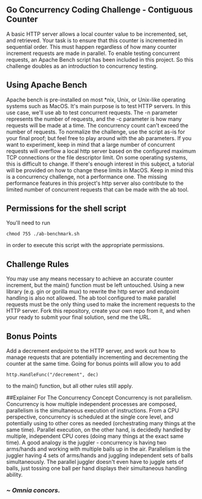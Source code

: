 ## Go Concurrency Coding Challenge - Contiguous Counter
A basic HTTP server allows a local counter value to be incremented, set, and retrieved.  Your task is to ensure that this counter is incremented in sequential order.  This must happen regardless of how many counter increment requests are made in parallel.  To enable testing concurrent requests, an Apache Bench script has been included in this project.  So this challenge doubles as an introduction to concurrency testing.

## Using Apache Bench
Apache bench is pre-installed on most *nix, Unix, or Unix-like operating systems such as MacOS.  It's main purpose is to test HTTP servers.  In this use case, we'll use ab to test concurrent requests.  The -n parameter represents the number of requests, and the -c parameter is how many requests will be made at a time.  The concurrency count can't exceed the number of requests.  To normalize the challenge, use the script as-is for your final proof; but feel free to play around with the ab parameters. If you want to experiment, keep in mind that a large number of concurrent requests will overflow a local http server based on the configured maximum TCP connections or the file descriptor limit.  On some operating systems, this is difficult to change. If there's enough interest in this subject, a tutorial will be provided on how to change these limits in MacOS.  Keep in mind this is a concurrency challenge, not a performance one.  The missing performance features in this project's http server also contribute to the limited number of concurrent requests that can be made with the ab tool.

## Permissions for the shell script
You'll need to run 

```
chmod 755 ./ab-benchmark.sh
```

in order to execute this script with the appropriate permissions.

## Challenge Rules
You may use any means necessary to achieve an accurate counter increment, but the main() function must be left untouched. Using a new library (e.g. gin or gorilla mux) to rewrite the http server and endpoint handling is also not allowed.  The ab tool configured to make parallel requests must be the only thing used to make the increment requests to the HTTP server. Fork this repository, create your own repo from it, and when your ready to submit your final solution, send me the URL.

## Bonus Points
Add a decrement endpoint to the HTTP server, and work out how to manage requests that are potentially incrementing and decrementing the counter at the same time.  Going for bonus points will allow you to add 

```http.HandleFunc("/decrement", dec)```

to the main() function, but all other rules still apply.

##Explainer For The Concurrency Concept
Concurrency is not parallelism. Concurrency is how multiple independent processes are composed, parallelism is the simultaneous execution of instructions.  From a CPU perspective, concurrency is scheduled at the single core level, and potentially using to other cores as needed (orchestrating many things at the same time).  Parallel execution, on the other hand, is decidedly handled by multiple, independent CPU cores (doing many things at the exact same time).  A good analogy is the juggler - concurrency is having two arms/hands and working with multiple balls up in the air. Parallelism is the juggler having 4 sets of arms/hands and juggling independent sets of balls simultaneously.  The parallel juggler doesn't even have to juggle sets of balls, just tossing one ball per hand displays their simultaneous handling ability.

### *~ Omnia concors.*



